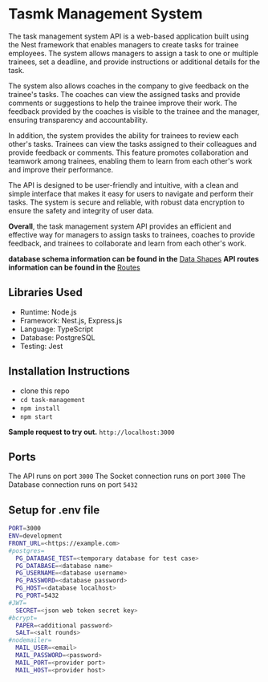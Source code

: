 # Tasmk Management System

The task management system API is a web-based application built using the Nest framework that enables managers to create tasks for trainee employees. The system allows managers to assign a task to one or multiple trainees, set a deadline, and provide instructions or additional details for the task.

The system also allows coaches in the company to give feedback on the trainee's tasks. The coaches can view the assigned tasks and provide comments or suggestions to help the trainee improve their work. The feedback provided by the coaches is visible to the trainee and the manager, ensuring transparency and accountability.

In addition, the system provides the ability for trainees to review each other's tasks. Trainees can view the tasks assigned to their colleagues and provide feedback or comments. This feature promotes collaboration and teamwork among trainees, enabling them to learn from each other's work and improve their performance.

The API is designed to be user-friendly and intuitive, with a clean and simple interface that makes it easy for users to navigate and perform their tasks. The system is secure and reliable, with robust data encryption to ensure the safety and integrity of user data.

**Overall**, the task management system API provides an efficient and effective way for managers to assign tasks to trainees, coaches to provide feedback, and trainees to collaborate and learn from each other's work.

**database schema information can be found in the** [Data Shapes](./docs/dataShapes.md)
**API routes information can be found in the** [Routes](./docs/routes.md)

## Libraries Used
- Runtime: Node.js
- Framework: Nest.js, Express.js
- Language: TypeScript
- Database: PostgreSQL
- Testing: Jest

## Installation Instructions
- clone this repo
- `cd task-management`
- `npm install`
- `npm start`

**Sample request to try out.** `http://localhost:3000`

## Ports
The API runs on port `3000`
The Socket connection runs on port `3000`
The Database connection runs on port `5432`

## Setup for .env file
``` bash
PORT=3000
ENV=development
FRONT_URL=<https://example.com>
#postgres=
  PG_DATABASE_TEST=<temporary database for test case>
  PG_DATABASE=<database name>
  PG_USERNAME=<database username>
  PG_PASSWORD=<database password>
  PG_HOST=<database localhost>
  PG_PORT=5432
#JWT=
  SECRET=<json web token secret key>
#bcrypt=
  PAPER=<additional password>
  SALT=<salt rounds>
#nodemailer=
  MAIL_USER=<email>
  MAIL_PASSWORD=<password>
  MAIL_PORT=<provider port>
  MAIL_HOST=<provider host>
```
